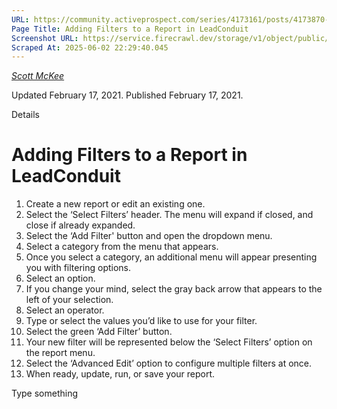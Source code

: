 ```yaml
---
URL: https://community.activeprospect.com/series/4173161/posts/4173870-adding-filters-to-a-report-in-leadconduit
Page Title: Adding Filters to a Report in LeadConduit
Screenshot URL: https://service.firecrawl.dev/storage/v1/object/public/media/screenshot-09a3ca4d-c498-4e49-b36e-61745681b89d.png
Scraped At: 2025-06-02 22:29:40.045
---
```



[_Scott McKee_](https://community.activeprospect.com/memberships/7557680-scott-mckee)

Updated February 17, 2021. Published February 17, 2021.

Details

# Adding Filters to a Report in LeadConduit

01. Create a new report or edit an existing one.
02. Select the ‘Select Filters’ header. The menu will expand if closed, and close if already expanded.
03. Select the ‘Add Filter' button and open the dropdown menu.
05. Select a category from the menu that appears.
06. Once you select a category, an additional menu will appear presenting you with filtering options.
07. Select an option.
09. If you change your mind, select the gray back arrow that appears to the left of your selection.
10. Select an operator.
11. Type or select the values you’d like to use for your filter.
12. Select the green ‘Add Filter’ button.
13. Your new filter will be represented below the ‘Select Filters’ option on the report menu.
14. Select the ‘Advanced Edit’ option to configure multiple filters at once.
15. When ready, update, run, or save your report.

Type something
